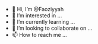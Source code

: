 - 👋 Hi, I’m @Faoziyyah
- 👀 I’m interested in ...
- 🌱 I’m currently learning ...
- 💞️ I’m looking to collaborate on ...
- 📫 How to reach me ...

<!---
Faoziyyah/Faoziyyah is a ✨ special ✨ repository because its `README.md` (this file) appears on your GitHub profile.
You can click the Preview link to take a look at your changes.
--->
